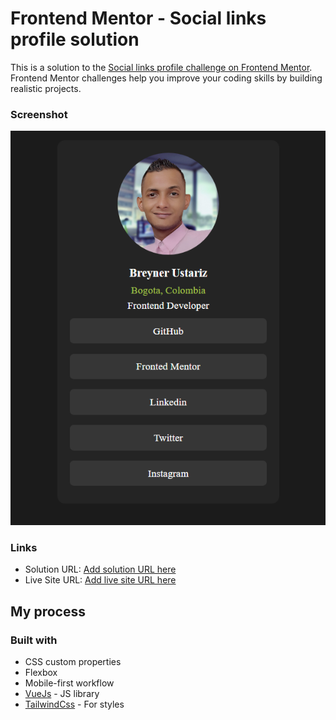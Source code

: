 # Frontend Mentor - Social links profile solution

This is a solution to the [Social links profile challenge on Frontend Mentor](https://www.frontendmentor.io/challenges/social-links-profile-UG32l9m6dQ). Frontend Mentor challenges help you improve your coding skills by building realistic projects. 


### Screenshot

![](./preview-solution.png)



### Links

- Solution URL: [Add solution URL here](https://github.com/Breynersmith/social-media)
- Live Site URL: [Add live site URL here](https://your-live-site-url.com)

## My process

### Built with

- CSS custom properties
- Flexbox
- Mobile-first workflow
- [VueJs](https://vuejs.org/) - JS library
- [TailwindCss](https://tailwindcss.com/) - For styles
